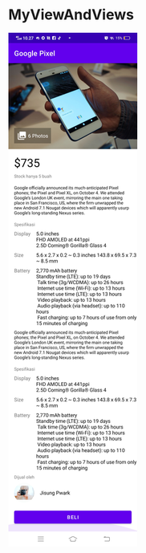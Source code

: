 # MyViewAndViews

![Alt Text](https://github.com/29rpl4aulfeb/MyViewAndViews/blob/master/Screenshot_2022_0304_102749.jpg)
